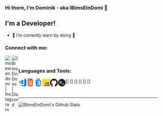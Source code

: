 ### Hi there, I'm Dominik - aka IBimsEinDomi 👋

## I'm a Developer!
- 🌱 I’m currently learn by doing 🤣

### Connect with me:

[<img align="left" alt="moewendomi | Instagram" width="22px" src="https://cdn.jsdelivr.net/npm/simple-icons@v3/icons/instagram.svg" />][instagram]
[<img align="left" alt="IBimsEinDomi | Discord" width="22px" src="https://simpleicons.org/icons/discord.svg" />][discord]

<br />

### Languages and Tools:

[<img align="left" alt="Visual Studio Code" width="26px" src="https://raw.githubusercontent.com/github/explore/80688e429a7d4ef2fca1e82350fe8e3517d3494d/topics/visual-studio-code/visual-studio-code.png" />]
[<img align="left" alt="HTML5" width="26px" src="https://raw.githubusercontent.com/github/explore/80688e429a7d4ef2fca1e82350fe8e3517d3494d/topics/html/html.png" />]
[<img align="left" alt="CSS3" width="26px" src="https://raw.githubusercontent.com/github/explore/80688e429a7d4ef2fca1e82350fe8e3517d3494d/topics/css/css.png" />]
[<img align="left" alt="JavaScript" width="26px" src="https://raw.githubusercontent.com/github/explore/80688e429a7d4ef2fca1e82350fe8e3517d3494d/topics/javascript/javascript.png" />]
[<img align="left" alt="GitHub" width="26px" src="https://raw.githubusercontent.com/github/explore/78df643247d429f6cc873026c0622819ad797942/topics/github/github.png" />]
[<img align="left" alt="Terminal" width="26px" src="https://raw.githubusercontent.com/github/explore/80688e429a7d4ef2fca1e82350fe8e3517d3494d/topics/terminal/terminal.png" />]

<br />

---

<img align="left" alt="IBimsEinDomi's Github Stats" src="https://github-readme-stats.vercel.app/api?username=IBimsEinDomi&show_icons=true&hide_border=true" />

[instagram]: https://www.instagram.com/moewendomi/
[discord]: https://discord.com/users/354191516979429376
